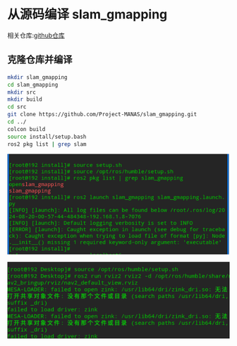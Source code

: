 # 从源码编译 slam_gmapping

相关仓库:[github仓库](https://github.com/Project-MANAS/slam_gmapping)

## 克隆仓库并编译
```bash
mkdir slam_gmapping
cd slam_gmapping
mkdir src
mkdir build
cd src
git clone https://github.com/Project-MANAS/slam_gmapping.git
cd ../
colcon build
source install/setup.bash
ros2 pkg list | grep slam
```

![img.png](img.png)

![img_1.png](img_1.png)